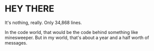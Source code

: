 # HEY THERE
It's nothing, really.  Only 34,868 lines. 

In the code world, that would be the code behind something like minesweeper. But in my world, that's about a year and a half worth of messages.
